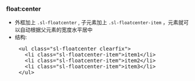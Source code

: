 ### float:center

- 外框加上 `.sl-floatcenter` , 子元素加上 `.sl-floatcenter-item` ，元素就可以自动根据父元素的宽度水平居中
- 结构:
 <pre>
    &lt;ul class="sl-floatcenter clearfix"&gt;
      &lt;li class="sl-floatcenter-item"&gt;item1&lt;/li&gt;
      &lt;li class="sl-floatcenter-item"&gt;item2&lt;/li&gt;
      &lt;li class="sl-floatcenter-item"&gt;item3&lt;/li&gt;
    &lt;/ul&gt;
 </pre>